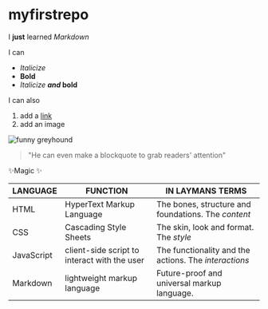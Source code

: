 # myfirstrepo
I **just** learned _Markdown_  

I can  
 * _Italicize_
 * **Bold**
 * _Italicize_ **_and_ bold**

I can also
 1. add a [link](https://www.linkedin.com/in/langfordlewis/)
 2. add an image

![funny greyhound](https://encrypted-tbn0.gstatic.com/images?q=tbn:ANd9GcSx0U__lCYhBzVl6QU7L0TURjYGSoNOU3LrAQ&usqp=CAU)

>"He can even make a blockquote to grab readers' attention"

✨Magic ✨

| LANGUAGE | FUNCTION | IN LAYMANS TERMS
| ------ | ------ | ------ |
| HTML |  HyperText Markup Language |  The bones, structure and foundations. The _content_ |
| CSS | Cascading Style Sheets |  The skin, look and format. The _style_ |
| JavaScript | client-side script to interact with the user  |  The functionality and the actions. The _interactions_ |
| Markdown | lightweight markup language |  Future-proof and universal markup language. |
